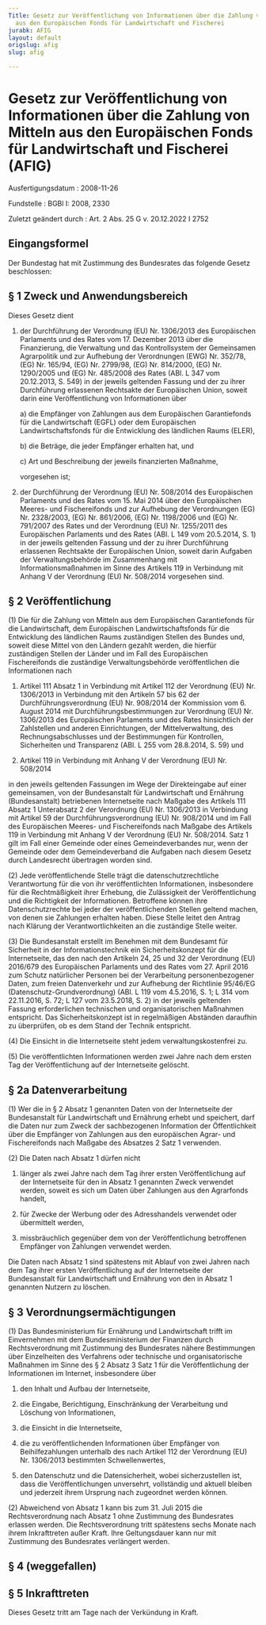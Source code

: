 ```yaml
---
Title: Gesetz zur Veröffentlichung von Informationen über die Zahlung von Mitteln
  aus den Europäischen Fonds für Landwirtschaft und Fischerei
jurabk: AFIG
layout: default
origslug: afig
slug: afig

---
```


# Gesetz zur Veröffentlichung von Informationen über die Zahlung von Mitteln aus den Europäischen Fonds für Landwirtschaft und Fischerei (AFIG)

Ausfertigungsdatum
:   2008-11-26

Fundstelle
:   BGBl I: 2008, 2330

Zuletzt geändert durch
:   Art. 2 Abs. 25 G v. 20.12.2022 I 2752


## Eingangsformel

Der Bundestag hat mit Zustimmung des Bundesrates das folgende Gesetz
beschlossen:


## § 1 Zweck und Anwendungsbereich

Dieses Gesetz dient

1.  der Durchführung der Verordnung (EU) Nr. 1306/2013 des Europäischen
    Parlaments und des Rates vom 17. Dezember 2013 über die Finanzierung,
    die Verwaltung und das Kontrollsystem der Gemeinsamen Agrarpolitik und
    zur Aufhebung der Verordnungen (EWG) Nr. 352/78, (EG) Nr. 165/94, (EG)
    Nr. 2799/98, (EG) Nr. 814/2000, (EG) Nr. 1290/2005 und (EG) Nr.
    485/2008 des Rates (ABl. L 347 vom 20.12.2013, S. 549) in der jeweils
    geltenden Fassung und der zu ihrer Durchführung erlassenen Rechtsakte
    der Europäischen Union, soweit darin eine Veröffentlichung von
    Informationen über

    a)  die Empfänger von Zahlungen aus dem Europäischen Garantiefonds für die
        Landwirtschaft (EGFL) oder dem Europäischen Landwirtschaftsfonds für
        die Entwicklung des ländlichen Raums (ELER),


    b)  die Beträge, die jeder Empfänger erhalten hat, und


    c)  Art und Beschreibung der jeweils finanzierten Maßnahme,



    vorgesehen ist;


2.  der Durchführung der Verordnung (EU) Nr. 508/2014 des Europäischen
    Parlaments und des Rates vom 15. Mai 2014 über den Europäischen
    Meeres- und Fischereifonds und zur Aufhebung der Verordnungen (EG) Nr.
    2328/2003, (EG) Nr. 861/2006, (EG) Nr. 1198/2006 und (EG) Nr. 791/2007
    des Rates und der Verordnung (EU) Nr. 1255/2011 des Europäischen
    Parlaments und des Rates (ABl. L 149 vom 20.5.2014, S. 1) in der
    jeweils geltenden Fassung und der zu ihrer Durchführung erlassenen
    Rechtsakte der Europäischen Union, soweit darin Aufgaben der
    Verwaltungsbehörde im Zusammenhang mit Informationsmaßnahmen im Sinne
    des Artikels 119 in Verbindung mit Anhang V der Verordnung (EU) Nr.
    508/2014 vorgesehen sind.





## § 2 Veröffentlichung

(1) Die für die Zahlung von Mitteln aus dem Europäischen Garantiefonds
für die Landwirtschaft, dem Europäischen Landwirtschaftsfonds für die
Entwicklung des ländlichen Raums zuständigen Stellen des Bundes und,
soweit diese Mittel von den Ländern gezahlt werden, die hierfür
zuständigen Stellen der Länder und im Fall des Europäischen
Fischereifonds die zuständige Verwaltungsbehörde veröffentlichen die
Informationen nach

1.  Artikel 111 Absatz 1 in Verbindung mit Artikel 112 der Verordnung (EU)
    Nr. 1306/2013 in Verbindung mit den Artikeln 57 bis 62 der
    Durchführungsverordnung (EU) Nr. 908/2014 der Kommission vom 6. August
    2014 mit Durchführungsbestimmungen zur Verordnung (EU) Nr. 1306/2013
    des Europäischen Parlaments und des Rates hinsichtlich der Zahlstellen
    und anderen Einrichtungen, der Mittelverwaltung, des
    Rechnungsabschlusses und der Bestimmungen für Kontrollen, Sicherheiten
    und Transparenz (ABl. L 255 vom 28.8.2014, S. 59) und


2.  Artikel 119 in Verbindung mit Anhang V der Verordnung (EU) Nr.
    508/2014



in den jeweils geltenden Fassungen im Wege der Direkteingabe auf einer
gemeinsamen, von der Bundesanstalt für Landwirtschaft und Ernährung
(Bundesanstalt) betriebenen Internetseite nach Maßgabe des Artikels
111 Absatz 1 Unterabsatz 2 der Verordnung (EU) Nr. 1306/2013 in
Verbindung mit Artikel 59 der Durchführungsverordnung (EU) Nr.
908/2014 und im Fall des Europäischen Meeres- und Fischereifonds nach
Maßgabe des Artikels 119 in Verbindung mit Anhang V der Verordnung
(EU) Nr. 508/2014. Satz 1 gilt im Fall einer Gemeinde oder eines
Gemeindeverbandes nur, wenn der Gemeinde oder dem Gemeindeverband die
Aufgaben nach diesem Gesetz durch Landesrecht übertragen worden sind.

(2) Jede veröffentlichende Stelle trägt die datenschutzrechtliche
Verantwortung für die von ihr veröffentlichten Informationen,
insbesondere für die Rechtmäßigkeit ihrer Erhebung, die Zulässigkeit
der Veröffentlichung und die Richtigkeit der Informationen. Betroffene
können ihre Datenschutzrechte bei jeder der veröffentlichenden Stellen
geltend machen, von denen sie Zahlungen erhalten haben. Diese Stelle
leitet den Antrag nach Klärung der Verantwortlichkeiten an die
zuständige Stelle weiter.

(3) Die Bundesanstalt erstellt im Benehmen mit dem Bundesamt für
Sicherheit in der Informationstechnik ein Sicherheitskonzept für die
Internetseite, das den nach den Artikeln 24, 25 und 32 der Verordnung
(EU) 2016/679 des Europäischen Parlaments und des Rates vom 27. April
2016 zum Schutz natürlicher Personen bei der Verarbeitung
personenbezogener Daten, zum freien Datenverkehr und zur Aufhebung der
Richtlinie 95/46/EG (Datenschutz-Grundverordnung) (ABl. L 119 vom
4\.5.2016, S. 1; L 314 vom 22.11.2016, S. 72; L 127 vom 23.5.2018, S.
2) in der jeweils geltenden Fassung erforderlichen technischen und
organisatorischen Maßnahmen entspricht. Das Sicherheitskonzept ist in
regelmäßigen Abständen daraufhin zu überprüfen, ob es dem Stand der
Technik entspricht.

(4) Die Einsicht in die Internetseite steht jedem
verwaltungskostenfrei zu.

(5) Die veröffentlichten Informationen werden zwei Jahre nach dem
ersten Tag der Veröffentlichung auf der Internetseite gelöscht.


## § 2a Datenverarbeitung

(1) Wer die in § 2 Absatz 1 genannten Daten von der Internetseite der
Bundesanstalt für Landwirtschaft und Ernährung erhebt und speichert,
darf die Daten nur zum Zweck der sachbezogenen Information der
Öffentlichkeit über die Empfänger von Zahlungen aus den europäischen
Agrar- und Fischereifonds nach Maßgabe des Absatzes 2 Satz 1
verwenden.

(2) Die Daten nach Absatz 1 dürfen nicht

1.  länger als zwei Jahre nach dem Tag ihrer ersten Veröffentlichung auf
    der Internetseite für den in Absatz 1 genannten Zweck verwendet
    werden, soweit es sich um Daten über Zahlungen aus den Agrarfonds
    handelt,


2.  für Zwecke der Werbung oder des Adresshandels verwendet oder
    übermittelt werden,


3.  missbräuchlich gegenüber dem von der Veröffentlichung betroffenen
    Empfänger von Zahlungen verwendet werden.



Die Daten nach Absatz 1 sind spätestens mit Ablauf von zwei Jahren
nach dem Tag ihrer ersten Veröffentlichung auf der Internetseite der
Bundesanstalt für Landwirtschaft und Ernährung von den in Absatz 1
genannten Nutzern zu löschen.


## § 3 Verordnungsermächtigungen

(1) Das Bundesministerium für Ernährung und Landwirtschaft trifft im
Einvernehmen mit dem Bundesministerium der Finanzen durch
Rechtsverordnung mit Zustimmung des Bundesrates nähere Bestimmungen
über Einzelheiten des Verfahrens oder technische und organisatorische
Maßnahmen im Sinne des § 2 Absatz 3 Satz 1 für die Veröffentlichung
der Informationen im Internet, insbesondere über

1.  den Inhalt und Aufbau der Internetseite,


2.  die Eingabe, Berichtigung, Einschränkung der Verarbeitung und Löschung
    von Informationen,


3.  die Einsicht in die Internetseite,


4.  die zu veröffentlichenden Informationen über Empfänger von
    Beihilfezahlungen unterhalb des nach Artikel 112 der Verordnung (EU)
    Nr. 1306/2013 bestimmten Schwellenwertes,


5.  den Datenschutz und die Datensicherheit, wobei sicherzustellen ist,
    dass die Veröffentlichungen unversehrt, vollständig und aktuell
    bleiben und jederzeit ihrem Ursprung nach zugeordnet werden können.




(2) Abweichend von Absatz 1 kann bis zum 31. Juli 2015 die
Rechtsverordnung nach Absatz 1 ohne Zustimmung des Bundesrates
erlassen werden. Die Rechtsverordnung tritt spätestens sechs Monate
nach ihrem Inkrafttreten außer Kraft. Ihre Geltungsdauer kann nur mit
Zustimmung des Bundesrates verlängert werden.


## § 4 (weggefallen)



## § 5 Inkrafttreten

Dieses Gesetz tritt am Tage nach der Verkündung in Kraft.

